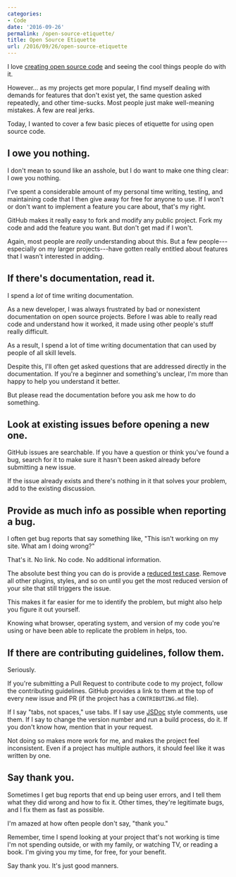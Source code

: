 ```yaml
---
categories:
- Code
date: '2016-09-26'
permalink: /open-source-etiquette/
title: Open Source Etiquette
url: /2016/09/26/open-source-etiquette
---
```


I love [creating open source code](https://gomakethings.com/open-source) and seeing the cool things people do with it.

However... as my projects get more popular, I find myself dealing with demands for features that don't exist yet, the same question asked repeatedly, and other time-sucks. Most people just make well-meaning mistakes. A few are real jerks.

Today, I wanted to cover a few basic pieces of etiquette for using open source code.

## I owe you nothing.

I don't mean to sound like an asshole, but I do want to make one thing clear: I owe you nothing.

I've spent a considerable amount of my personal time writing, testing, and maintaining code that I then give away for free for anyone to use. If I won't or don't want to implement a feature you care about, that's my right.

GitHub makes it really easy to fork and modify any public project. Fork my code and add the feature you want. But don't get mad if I won't.

Again, most people are *really* understanding about this. But a few people---especially on my larger projects---have gotten really entitled about features that I wasn't interested in adding.

## If there's documentation, read it.

I spend a *lot* of time writing documentation.

As a new developer, I was always frustrated by bad or nonexistent documentation on open source projects. Before I was able to really read code and understand how it worked, it made using other people's stuff really difficult.

As a result, I spend a lot of time writing documentation that can used by people of all skill levels.

Despite this, I'll often get asked questions that are addressed directly in the documentation. If you're a beginner and something's unclear, I'm more than happy to help you understand it better.

But please read the documentation before you ask me how to do something.

## Look at existing issues before opening a new one.

GitHub issues are searchable. If you have a question or think you've found a bug, search for it to make sure it hasn't been asked already before submitting a new issue.

If the issue already exists and there's nothing in it that solves your problem, add to the existing discussion.

## Provide as much info as possible when reporting a bug.

I often get bug reports that say something like, "This isn't working on my site. What am I doing wrong?"

That's it. No link. No code. No additional information.

The absolute best thing you can do is provide a [reduced test case](https://css-tricks.com/reduced-test-cases/). Remove all other plugins, styles, and so on until you get the most reduced version of your site that still triggers the issue.

This makes it far easier for me to identify the problem, but might also help you figure it out yourself.

Knowing what browser, operating system, and version of my code you're using or have been able to replicate the problem in helps, too.

## If there are contributing guidelines, follow them.

Seriously.

If you're submitting a Pull Request to contribute code to my project, follow the contributing guidelines. GitHub provides a link to them at the top of every new issue and PR (if the project has a `CONTRIBUTING.md` file).

If I say "tabs, not spaces," use tabs. If I say use [JSDoc](http://usejsdoc.org/) style comments, use them. If I say to change the version number and run a build process, do it. If you don't know how, mention that in your request.

Not doing so makes more work for me, and makes the project feel inconsistent. Even if a project has multiple authors, it should feel like it was written by one.

## Say thank you.

Sometimes I get bug reports that end up being user errors, and I tell them what they did wrong and how to fix it. Other times, they're legitimate bugs, and I fix them as fast as possible.

I'm amazed at how often people don't say, "thank you."

Remember, time I spend looking at your project that's not working is time I'm not spending outside, or with my family, or watching TV, or reading a book. I'm giving you my time, for free, for your benefit.

Say thank you. It's just good manners.